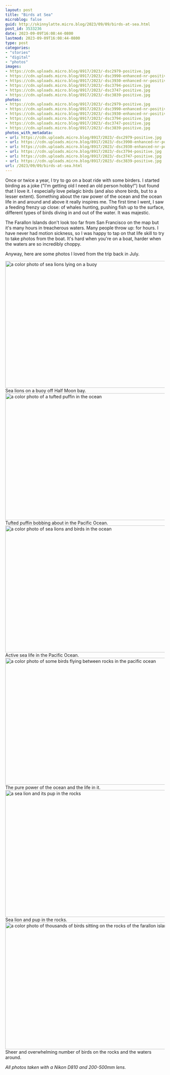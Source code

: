 ```yaml
---
layout: post
title: "Birds at Sea"
microblog: false
guid: http://skinnylatte.micro.blog/2023/09/09/birds-at-sea.html
post_id: 3533236
date: 2023-09-09T16:08:44-0800
lastmod: 2023-09-09T16:08:44-0800
type: post
categories:
- "stories"
- "digital"
- "photos"
images:
- https://cdn.uploads.micro.blog/8917/2023/-dsc2979-positive.jpg
- https://cdn.uploads.micro.blog/8917/2023/-dsc3990-enhanced-nr-positive.jpg
- https://cdn.uploads.micro.blog/8917/2023/-dsc3930-enhanced-nr-positive.jpg
- https://cdn.uploads.micro.blog/8917/2023/-dsc3794-positive.jpg
- https://cdn.uploads.micro.blog/8917/2023/-dsc3747-positive.jpg
- https://cdn.uploads.micro.blog/8917/2023/-dsc3839-positive.jpg
photos:
- https://cdn.uploads.micro.blog/8917/2023/-dsc2979-positive.jpg
- https://cdn.uploads.micro.blog/8917/2023/-dsc3990-enhanced-nr-positive.jpg
- https://cdn.uploads.micro.blog/8917/2023/-dsc3930-enhanced-nr-positive.jpg
- https://cdn.uploads.micro.blog/8917/2023/-dsc3794-positive.jpg
- https://cdn.uploads.micro.blog/8917/2023/-dsc3747-positive.jpg
- https://cdn.uploads.micro.blog/8917/2023/-dsc3839-positive.jpg
photos_with_metadata:
- url: https://cdn.uploads.micro.blog/8917/2023/-dsc2979-positive.jpg
- url: https://cdn.uploads.micro.blog/8917/2023/-dsc3990-enhanced-nr-positive.jpg
- url: https://cdn.uploads.micro.blog/8917/2023/-dsc3930-enhanced-nr-positive.jpg
- url: https://cdn.uploads.micro.blog/8917/2023/-dsc3794-positive.jpg
- url: https://cdn.uploads.micro.blog/8917/2023/-dsc3747-positive.jpg
- url: https://cdn.uploads.micro.blog/8917/2023/-dsc3839-positive.jpg
url: /2023/09/09/birds-at-sea.html
---
```

Once or twice a year, I try to go on a boat ride with some birders. I started birding as a joke ("I'm getting old I need an old person hobby!") but found that I love it.  I especially love pelagic birds (and also shore birds, but to a lesser extent). Something about the raw power of the ocean and the ocean life in and around and above it really inspires me. The first time I went, I saw a feeding frenzy up close: of whales hunting, pushing fish up to the surface, different types of birds diving in and out of the water. It was majestic.

The Farallon Islands don't look too far from San Francisco on the map but it's many hours in treacherous waters. Many people throw up: for hours. I have never had motion sickness, so I was happy to tap on that life skill to try to take photos from the boat. It's hard when you're on a boat, harder when the waters are so incredibly choppy.

Anyway, here are some photos I loved from the trip back in July.

<img src="uploads/2023/-dsc2979-positive.jpg" width="600" height="400" alt="a color photo of sea lions lying on a buoy">
Sea lions on a buoy off Half Moon bay.

<img src="uploads/2023/-dsc3990-enhanced-nr-positive.jpg" width="600" height="400" alt="a color photo of a tufted puffin in the ocean">
Tufted puffin bobbing about in the Pacific Ocean.

<img src="uploads/2023/-dsc3930-enhanced-nr-positive.jpg" width="600" height="400" alt="a color photo of sea lions and birds in the ocean">
Active sea life in the Pacific Ocean.

<img src="uploads/2023/-dsc3794-positive.jpg" width="600" height="400" alt="a color photo of some birds flying between rocks in the pacific ocean">
The pure power of the ocean and the life in it.

<img src="uploads/2023/-dsc3747-positive.jpg" width="600" height="400" alt="a sea lion and its pup in the rocks">
Sea lion and pup in the rocks.

<img src="uploads/2023/-dsc3839-positive.jpg" width="600" height="400" alt="a color photo of thousands of birds sitting on the rocks of the farallon islands">
Sheer and overwhelming number of birds on the rocks and the waters around.

*All photos taken with a Nikon D810 and 200-500mm lens.*
